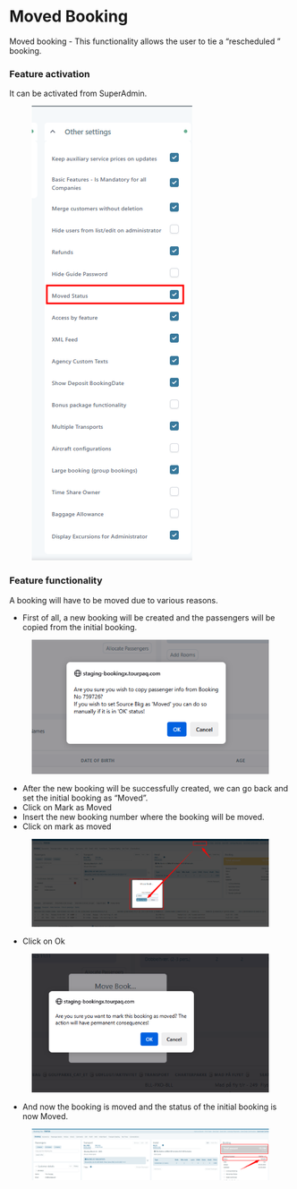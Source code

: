 # Moved Booking

Moved booking - This functionality allows the user to tie a “rescheduled ” booking.&#x20;

### **Feature activation**

It can be activated from SuperAdmin.&#x20;

<figure><img src=".gitbook/assets/image (1).png" alt=""><figcaption></figcaption></figure>

### **Feature functionality**

A booking will have to be moved due to various reasons.&#x20;

* First of all, a new booking will be created and the passengers will be copied from the initial booking.&#x20;

<figure><img src=".gitbook/assets/image (2).png" alt=""><figcaption></figcaption></figure>

* After the new booking will be successfully created, we can go back and set the initial booking as “Moved”.&#x20;
* Click on Mark as Moved&#x20;
* Insert the new booking number where the booking will be moved.&#x20;
* Click on mark as moved&#x20;

<figure><img src=".gitbook/assets/image (3).png" alt=""><figcaption></figcaption></figure>

* Click on Ok&#x20;

<figure><img src=".gitbook/assets/image (5).png" alt=""><figcaption></figcaption></figure>

* And now the booking is moved and the status of the initial booking is now Moved.&#x20;

<figure><img src=".gitbook/assets/image (6).png" alt=""><figcaption></figcaption></figure>
